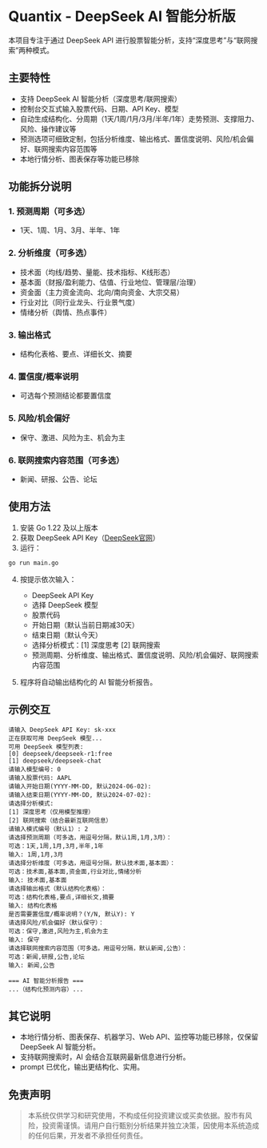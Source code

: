 # Quantix - DeepSeek AI 智能分析版

本项目专注于通过 DeepSeek API 进行股票智能分析，支持“深度思考”与“联网搜索”两种模式。

## 主要特性
- 支持 DeepSeek AI 智能分析（深度思考/联网搜索）
- 控制台交互式输入股票代码、日期、API Key、模型
- 自动生成结构化、分周期（1天/1周/1月/3月/半年/1年）走势预测、支撑阻力、风险、操作建议等
- 预测选项可细致定制，包括分析维度、输出格式、置信度说明、风险/机会偏好、联网搜索内容范围等
- 本地行情分析、图表保存等功能已移除

## 功能拆分说明

### 1. 预测周期（可多选）
- 1天、1周、1月、3月、半年、1年

### 2. 分析维度（可多选）
- 技术面（均线/趋势、量能、技术指标、K线形态）
- 基本面（财报/盈利能力、估值、行业地位、管理层/治理）
- 资金面（主力资金流向、北向/南向资金、大宗交易）
- 行业对比（同行业龙头、行业景气度）
- 情绪分析（舆情、热点事件）

### 3. 输出格式
- 结构化表格、要点、详细长文、摘要

### 4. 置信度/概率说明
- 可选每个预测结论都要置信度

### 5. 风险/机会偏好
- 保守、激进、风险为主、机会为主

### 6. 联网搜索内容范围（可多选）
- 新闻、研报、公告、论坛

## 使用方法

1. 安装 Go 1.22 及以上版本
2. 获取 DeepSeek API Key（[DeepSeek官网](https://platform.deepseek.com/)）
3. 运行：

```bash
go run main.go
```

4. 按提示依次输入：
   - DeepSeek API Key
   - 选择 DeepSeek 模型
   - 股票代码
   - 开始日期（默认当前日期减30天）
   - 结束日期（默认今天）
   - 选择分析模式：[1] 深度思考 [2] 联网搜索
   - 预测周期、分析维度、输出格式、置信度说明、风险/机会偏好、联网搜索内容范围

5. 程序将自动输出结构化的 AI 智能分析报告。

## 示例交互
```
请输入 DeepSeek API Key: sk-xxx
正在获取可用 DeepSeek 模型...
可用 DeepSeek 模型列表:
[0] deepseek/deepseek-r1:free
[1] deepseek/deepseek-chat
请输入模型编号: 0
请输入股票代码: AAPL
请输入开始日期(YYYY-MM-DD, 默认2024-06-02):
请输入结束日期(YYYY-MM-DD, 默认2024-07-02):
请选择分析模式:
[1] 深度思考（仅用模型推理）
[2] 联网搜索（结合最新互联网信息）
请输入模式编号（默认1）: 2
请选择预测周期（可多选，用逗号分隔，默认1周,1月,3月）：
可选：1天,1周,1月,3月,半年,1年
输入: 1周,1月,3月
请选择分析维度（可多选，用逗号分隔，默认技术面,基本面）：
可选：技术面,基本面,资金面,行业对比,情绪分析
输入: 技术面,基本面
请选择输出格式（默认结构化表格）：
可选：结构化表格,要点,详细长文,摘要
输入: 结构化表格
是否需要置信度/概率说明？(Y/N, 默认Y): Y
请选择风险/机会偏好（默认保守）：
可选：保守,激进,风险为主,机会为主
输入: 保守
请选择联网搜索内容范围（可多选，用逗号分隔，默认新闻,公告）：
可选：新闻,研报,公告,论坛
输入: 新闻,公告

=== AI 智能分析报告 ===
...（结构化预测内容）...
```

## 其它说明
- 本地行情分析、图表保存、机器学习、Web API、监控等功能已移除，仅保留 DeepSeek AI 智能分析。
- 支持联网搜索时，AI 会结合互联网最新信息进行分析。
- prompt 已优化，输出更结构化、实用。

## 免责声明

> 本系统仅供学习和研究使用，不构成任何投资建议或买卖依据。股市有风险，投资需谨慎。请用户自行甄别分析结果并独立决策，因使用本系统造成的任何后果，开发者不承担任何责任。